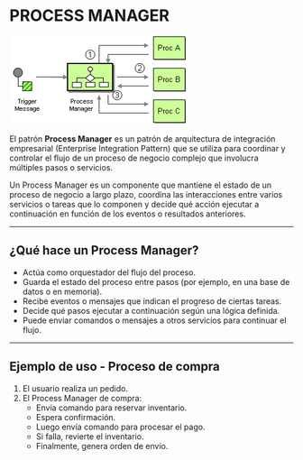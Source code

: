 # PROCESS MANAGER

![Process Manager](ProcessManager.gif)

El patrón **Process Manager** es un patrón de arquitectura de integración empresarial (Enterprise Integration Pattern) que se utiliza para coordinar y controlar el flujo de un proceso de negocio complejo que involucra múltiples pasos o servicios.

Un Process Manager es un componente que mantiene el estado de un proceso de negocio a largo plazo, coordina las interacciones entre varios servicios o tareas que lo componen y decide qué acción ejecutar a continuación en función de los eventos o resultados anteriores.

---

##  ¿Qué hace un Process Manager?

- Actúa como orquestador del flujo del proceso.
- Guarda el estado del proceso entre pasos (por ejemplo, en una base de datos o en memoria).
- Recibe eventos o mensajes que indican el progreso de ciertas tareas.
- Decide qué pasos ejecutar a continuación según una lógica definida.
- Puede enviar comandos o mensajes a otros servicios para continuar el flujo.

---

##  Ejemplo de uso - Proceso de compra

1. El usuario realiza un pedido.
2. El Process Manager de compra:
    - Envía comando para reservar inventario.
    - Espera confirmación.
    - Luego envía comando para procesar el pago.
    - Si falla, revierte el inventario.
    - Finalmente, genera orden de envío.